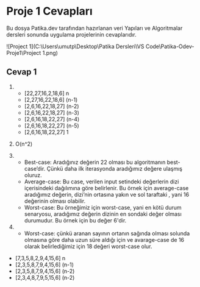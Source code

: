 # Proje 1 Cevapları

Bu dosya Patika.dev tarafından hazırlanan veri Yapıları ve Algoritmalar dersleri sonunda uygulama projelerinin cevaplarıdır.

![Project 1](C:\Users\umutp\Desktop\Patika Dersleri\VS Code\Patika-Odev-Proje1\Project 1.png)

## Cevap 1
1. * [22,27,16,2,18,6] n
   * [2,27,16,22,18,6] (n-1)
   * [2,6,16,22,18,27] (n-2)
   * [2,6,16,22,18,27] (n-3)
   * [2,6,16,18,22,27] (n-4)
   * [2,6,16,18,22,27] (n-5)
   * [2,6,16,18,22,27] 1

2. O(n^2)

3. * Best-case: Aradığınız değerin 22 olması bu algoritmanın best-case’dir. Çünkü daha ilk iterasyonda aradığımız değere ulaşmış oluruz.
   * Average-case: Bu case, verilen input setindeki değerlerin dizi içerisindeki dağılımına göre belirlenir. Bu örnek için average-case aradığımız değerin, dizi’nin  ortasına yakın ve sol taraftaki , yani 16 değerinin olması olabilir.
   * Worst-case: Bu örneğimiz için worst-case, yani en kötü durum senaryosu, aradığımız değerin dizinin en sondaki değer olması durumudur. Bu örnek için bu değer 6'dir.

   

4. * Worst-case: çünkü aranan sayının ortanın sağında olması solunda olmasına göre daha uzun süre aldığı için ve avarage-case de 16 olarak belirlediğimiz için 18 değeri worst-case olur.



* [7,3,5,8,2,9,4,15,6] n
* [2,3,5,8,7,9,4,15,6] (n-1)
* [2,3,5,8,7,9,4,15,6] (n-2)
* [2,3,4,8,7,9,5,15,6] (n-2)

